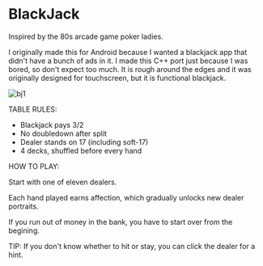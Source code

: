 # BlackJack

Inspired by the 80s arcade game poker ladies. 

I originally made this for Android because I wanted a blackjack app that didn't have a bunch of ads in it. I made this C++ port just because I was bored, so don't expect too much. It is rough around the edges and it was originally designed for touchscreen, but it is functional blackjack. 

![bj1](https://github.com/user-attachments/assets/f6f5a12a-58f5-4203-a684-82e18e6946fe)

TABLE RULES:

  - Blackjack pays 3/2
  - No doubledown after split
  - Dealer stands on 17 (including soft-17)
  - 4 decks, shuffled before every hand

HOW TO PLAY:

Start with one of eleven dealers. 

Each hand played earns affection, which gradually unlocks new dealer portraits. 

If you run out of money in the bank, you have to start over from the begining. 

TIP: If you don't know whether to hit or stay, you can click the dealer for a hint. 
